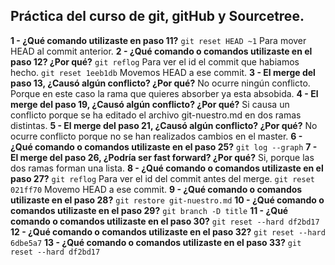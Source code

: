 ## Práctica del curso de git, gitHub y Sourcetree.
**1 - ¿Qué comando utilizaste en paso 11?**
```git reset HEAD ~1``` Para mover HEAD al commit anterior.
**2 - ¿Qué comando o comandos utilizaste en el paso 12? ¿Por qué?**
```git reflog``` Para ver el id el commit que habiamos hecho.
```git reset 1eeb1db``` Movemos HEAD a ese commit.
**3 - El merge del paso 13, ¿Causó algún conflicto? ¿Por qué?**
No ocurre ningún conflicto. Porque en este caso la rama que quieres absorber ya esta absobida.
**4 - El merge del paso 19, ¿Causó algún conflicto? ¿Por qué?**
Si causa un conflicto porque se ha editado el archivo git-nuestro.md en dos ramas distintas.
**5 - El merge del paso 21, ¿Causó algún conflicto? ¿Por qué?**
No ocurre conflicto porque no se han realizados cambios en el master.
**6 - ¿Qué comando o comandos utilizaste en el paso 25?**
```git log --graph```
**7 - El merge del paso 26, ¿Podría ser fast forward? ¿Por qué?**
Si, porque las dos ramas forman una lista.
**8 - ¿Qué comando o comandos utilizaste en el paso 27?**
```git reflog``` Para ver el id del commit antes del merge.
```git reset 021ff70``` Movemo HEAD a ese commit.
**9 - ¿Qué comando o comandos utilizaste en el paso 28?**
```git restore git-nuestro.md```
**10 - ¿Qué comando o comandos utilizaste en el paso 29?**
```git branch -D title```
**11 - ¿Qué comando o comandos utilizaste en el paso 30?**
```git reset --hard df2bd17```
**12 - ¿Qué comando o comandos utilizaste en el paso 32?**
```git reset --hard 6dbe5a7```
**13 - ¿Qué comando o comandos utilizaste en el paso 33?**
```git reset --hard df2bd17```
